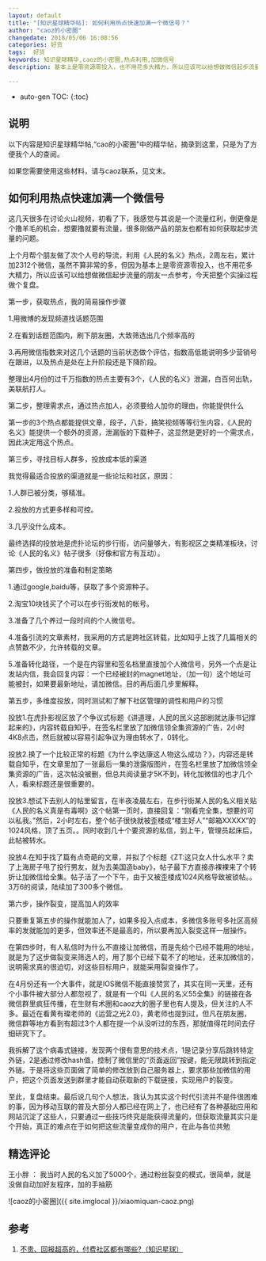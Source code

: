 ```yaml
---
layout: default
title: "[知识星球精华帖]: 如何利用热点快速加满一个微信号？"
author: "caoz的小密圈"
changedate: 2018/05/06 16:08:56
categories: 好货
tags:  好货
keywords: 知识星球精华,caoz的小密圈,热点利用,加微信号
description: 基本上是零资源零投入，也不用花多大精力，所以应该可以给想做微信起步流量的朋友一点参考

---
```


* auto-gen TOC:
{:toc}

## 说明

以下内容是知识星球精华帖,“cao的小密圈”中的精华帖，摘录到这里，只是为了方便我个人的查阅。

如果您需要使用这些材料，请与caoz联系，见文末。

## 如何利用热点快速加满一个微信号

这几天很多在讨论火山视频，初看了下，我感觉与其说是一个流量红利，倒更像是个撸羊毛的机会，想要撸就要有流量，很多刚做产品的朋友也都有如何获取起步流量的问题。

上个月帮个朋友做了次个人号的导流，利用《人民的名义》热点，2周左右，累计加2312个微信，虽然不算非常的多，但因为基本上是零资源零投入，也不用花多大精力，所以应该可以给想做微信起步流量的朋友一点参考，今天把整个实操过程做个复盘。

第一步，获取热点，我的简易操作步骤

1.用微博的发现频道找话题范围

2.在看到话题范围内，刷下朋友圈，大致筛选出几个频率高的

3.再用微信指数来对这几个话题的当前状态做个评估，指数高低能说明多少营销号在跟进，以及热点是处在上升阶段还是下降阶段。

整理出4月份的过千万指数的热点主要有3个，《人民的名义》泄漏，白百何出轨，美联航打人。

第二步，整理需求点，通过热点加人，必须要给人加你的理由，你能提供什么

第一步的3个热点都能提供文章，段子，八卦，搞笑视频等等衍生内容，《人民的名义》能提供一个额外的资源，泄漏版的下载种子，这显然是更好的一个需求点，因此决定用这个热点。

第三步，寻找目标人群多，投放成本低的渠道

我觉得最适合投放的渠道就是一些论坛和社区，原因：

1.人群已被分类，够精准。

2.投放的方式更多样和可控。

3.几乎没什么成本。

最终选择的投放地是虎扑论坛的步行街，访问量够大，有影视区之类精准板块，讨论《人民的名义》帖子很多（好像和官方有互动）。

第四步，做投放的准备和制定策略

1.通过google,baidu等，获取了多个资源种子。

2.淘宝10块钱买了个可以在步行街发帖的帐号。

3.准备了几个养过一段时间的个人微信号。

4.准备引流的文章素材，我采用的方式是跨社区转载，比如知乎上找了几篇相关的点赞数不少，允许转载的文章。

5.准备转化路径，一个是在内容里和签名档里直接加个人微信号，另外一个点是让发站内信，我会回复内容：一个已经被封的magnet地址，（加一句）这个地址可能被封，如果要最新地址，请加微信。目的再后面几步里解释。


第五步，多维度投放，同时测试和了解下社区管理的调性和用户的习惯

投放1.在虎扑影视区放了个争议式标题《讲道理，人民的民义这部剧就达康书记撑起来的》，内容转载自知乎，在签名栏里放了加微信领全集资源的广告，2小时4K8点击，然后就被以容易引起争议为理由转水了，0转化。


投放2.换了一个比较正常的标题《为什么李达康这人物这么成功？》，内容还是转载自知乎，在文章里加了一张最后一集的泄露版图片，在签名栏里放了加微信领全集资源的广告，这次帖没被删，但总共阅读量才5K不到，转化加微信的也才几个人，看来标题还是很重要的。


投放3.想试下去别人的帖里留言，在半夜凌晨左右，在步行街某人民的名义相关贴《人民的名义真是有毒啊》这个帖第一页时，直接回复：“刚看完全集，想要的可以私我。”然后，2小时左右，整个帖子很快就被歪楼成“楼主好人”“邮箱XXXXX”的1024风格，顶了五页。。同时收到几十个要资源的私信，到上午，管理员起床后，此帖被转水。


投放4.在知乎找了篇有点奇葩的文章，并拟了个标题《ZT:这只女人什么水平？卖了上海房子甩了投行男友，就为去美国造baby》，帖子最下方直接赤裸裸来了个转折让加微信给全集。帖子活了一个下午，由于又被歪楼成1024风格导致被锁帖。。3万6的阅读，陆续加了300多个微信。

第六步，操作裂变，提高加人的效率

只要重复第五步的操作就能加人了，如果多投入点成本，多微信多账号多社区高频率的发就能加的更多，但效率还不是最高的，所以要再加入裂变这样一层操作。


在第四步时，有人私信时为什么不直接让加微信，而是先给个已经不能用的地址，就是为了这步做裂变来筛选人的，用了那个已经下载不了的地址，还来加微信的，说明需求真的很迫切，对这些目标用户，就能采用裂变操作了。

在4月份还有一个大事件，就是IOS微信不能直接赞赏了，其实在同一天里，还有个小事件被大部分人都忽视了，就是有一个叫《人民的名义55全集》的链接在各微信群里疯狂传播，在生财有术圈和caoz大的圈子里也有人提及，但关注的人不多。最近在看黄有璨老师的《运营之光2.0》，黄老师也提到过，但凡在朋友圈，微信群等地方看到有超过3个人都在提一个从没听过的东西，那就值得花时间去仔细研究下了。

我拆解了这个病毒式链接，发现两个很有意思的技术点，1是记录分享后跳转特定外链，2是通过修改hash值，控制了微信里的“页面返回”按键，能无限跳转到指定外链。于是将这些页面做了简单的修改放到自己服务器上，要求那些加微信的用户，把这个页面发送到群里才能自动获取新的下载链接，实现用户的裂变。

至此，复盘结束。最后说几句个人想法，我认为其实这个时代引流并不是件很困难的事，因为移动互联的普及大部分人都已经在网上了，也已经有了各种基础应用和网站沉淀了这些人，只要通过一些技巧终究是能获得流量的，但获取流量其实只是个开始，真正的难点在于如何把这些流量变成你的用户，在此与各位共勉

## 精选评论

王小胖 ：  我当时人民的名义加了5000个，通过粉丝裂变的模式，很简单，就是没做自动加好友程序，加的手抽筋


![caoz的小密圈]({{ site.imglocal }}/xiaomiquan-caoz.png) 


## 参考

1. [不贵、回报超高的，付费社区都有哪些?（知识星球）][1]

[1]: http://www.lijiaocn.com/%E5%A5%BD%E8%B4%A7/2018/04/25/fu-fei-she-que.html "不贵、回报超高的，付费社区都有哪些?（知识星球）" 
